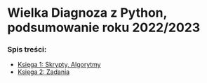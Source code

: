 # Wielka Diagnoza z Python, podsumowanie roku 2022/2023
### Spis treści:
- [Księga 1: Skrypty, Algorytmy](/Skrypty%20Algorytmy/)
- [Księga 2: Zadania](/Zadania/)
